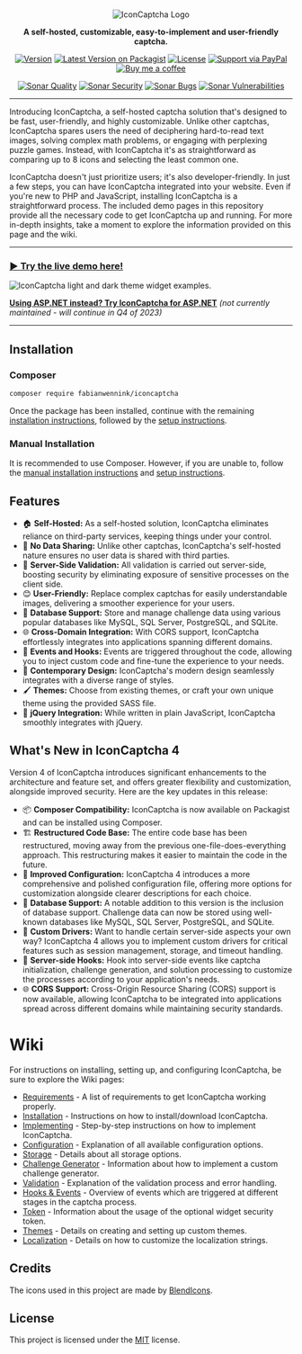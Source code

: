 <br/>
<p align="center">
    <picture>
      <source media="(prefers-color-scheme: dark)" srcset="https://i.imgur.com/k8sIUQI.png">
      <source media="(prefers-color-scheme: light)" srcset="https://i.imgur.com/RMUALSz.png">
      <img alt="IconCaptcha Logo" src="https://i.imgur.com/RMUALSz.png">
    </picture>
</p>

<p align="center">
    <strong>A self-hosted, customizable, easy-to-implement and user-friendly captcha.</strong>
</p>

<p align="center">
    <a href="https://github.com/fabianwennink/IconCaptcha-PHP/releases"><img src="https://img.shields.io/badge/version-4.0.3-orange.svg?style=flat-square" alt="Version" /></a>
    <a href="https://packagist.org/packages/fabianwennink/iconcaptcha"><img src="https://img.shields.io/packagist/v/fabianwennink/iconcaptcha.svg?style=flat-square" alt="Latest Version on Packagist" /></a>
    <a href="https://fabianwennink.nl/projects/IconCaptcha/license"><img src="https://img.shields.io/badge/license-MIT-blue.svg?style=flat-square" alt="License" /></a>
    <a href="https://paypal.me/nlgamevideosnl"><img src="https://img.shields.io/badge/support-PayPal-lightblue.svg?style=flat-square" alt="Support via PayPal" /></a>
    <a href="https://www.buymeacoffee.com/fabianwennink"><img src="https://img.shields.io/badge/support-Buy_Me_A_Coffee-lightblue.svg?style=flat-square" alt="Buy me a coffee" /></a>
</p>

<p align="center">
    <a href="https://sonarcloud.io/dashboard?id=fabianwennink_IconCaptcha-PHP"><img src="https://img.shields.io/sonar/alert_status/fabianwennink_IconCaptcha-PHP?server=https%3A%2F%2Fsonarcloud.io&style=flat-square&logo=sonarcloud" alt="Sonar Quality" /></a>
    <a href="https://sonarcloud.io/dashboard?id=fabianwennink_IconCaptcha-PHP"><img src="https://img.shields.io/sonar/security_rating/fabianwennink_IconCaptcha-PHP?server=https%3A%2F%2Fsonarcloud.io&style=flat-square&logo=sonarcloud&color=%234c1" alt="Sonar Security" /></a>
    <a href="https://sonarcloud.io/dashboard?id=fabianwennink_IconCaptcha-PHP"><img src="https://img.shields.io/sonar/bugs/fabianwennink_IconCaptcha-PHP?server=https%3A%2F%2Fsonarcloud.io&style=flat-square&logo=sonarcloud" alt="Sonar Bugs" /></a>
    <a href="https://sonarcloud.io/dashboard?id=fabianwennink_IconCaptcha-PHP"><img src="https://img.shields.io/sonar/vulnerabilities/fabianwennink_IconCaptcha-PHP?server=https%3A%2F%2Fsonarcloud.io&style=flat-square&logo=sonarcloud" alt="Sonar Vulnerabilities" /></a>
</p>

___

Introducing IconCaptcha, a self-hosted captcha solution that's designed to be fast, user-friendly, and highly customizable. Unlike other captchas, IconCaptcha spares users the need of deciphering hard-to-read text images, solving complex math problems, or engaging with perplexing puzzle games. Instead, with IconCaptcha it's as straightforward as comparing up to 8 icons and selecting the least common one.

IconCaptcha doesn't just prioritize users; it's also developer-friendly. In just a few steps, you can have IconCaptcha integrated into your website. Even if you're new to PHP and JavaScript, installing IconCaptcha is a straightforward process. The included demo pages in this repository provide all the necessary code to get IconCaptcha up and running. For more in-depth insights, take a moment to explore the information provided on this page and the wiki.

___

### [▶ Try the live demo here!](https://www.fabianwennink.nl/projects/IconCaptcha/#!demonstration)

<img src="https://i.imgur.com/WsWdBRL.png" title="IconCaptcha widget examples" alt="IconCaptcha light and dark theme widget examples." />

**[Using ASP.NET instead? Try IconCaptcha for ASP.NET](https://github.com/fabianwennink/IconCaptcha-ASP.NET)** _(not currently maintained - will continue in Q4 of 2023)_
___

## Installation

### Composer
```bash
composer require fabianwennink/iconcaptcha
```
Once the package has been installed, continue with the remaining [installation instructions](https://github.com/fabianwennink/IconCaptcha-PHP/wiki/Getting-Started#installation), followed by the [setup instructions](https://github.com/fabianwennink/IconCaptcha-PHP/wiki/Implementation).

### Manual Installation
It is recommended to use Composer. However, if you are unable to, follow the [manual installation instructions](https://github.com/fabianwennink/IconCaptcha-PHP/wiki/Getting-Started#manual-installation) and [setup instructions](https://github.com/fabianwennink/IconCaptcha-PHP/wiki/Implementation).

## Features
* 🏠 __Self-Hosted:__ As a self-hosted solution, IconCaptcha eliminates reliance on third-party services, keeping things under your control.
* 🚫 __No Data Sharing:__ Unlike other captchas, IconCaptcha's self-hosted nature ensures no user data is shared with third parties.
* 🔐 __Server-Side Validation:__ All validation is carried out server-side, boosting security by eliminating exposure of sensitive processes on the client side.
* 😊 __User-Friendly:__ Replace complex captchas for easily understandable images, delivering a smoother experience for your users.
* 💾 __Database Support:__ Store and manage challenge data using various popular databases like MySQL, SQL Server, PostgreSQL, and SQLite.
* 🌐 __Cross-Domain Integration:__ With CORS support, IconCaptcha effortlessly integrates into applications spanning different domains.
* 🎣 __Events and Hooks:__ Events are triggered throughout the code, allowing you to inject custom code and fine-tune the experience to your needs.
* 🎨 __Contemporary Design:__  IconCaptcha's modern design seamlessly integrates with a diverse range of styles.
* 🖌️ __Themes:__  Choose from existing themes, or craft your own unique theme using the provided SASS file.
* 🔌 __jQuery Integration:__ While written in plain JavaScript, IconCaptcha smoothly integrates with jQuery.

## What's New in IconCaptcha 4
Version 4 of IconCaptcha introduces significant enhancements to the architecture and feature set, and offers greater flexibility and customization, alongside improved security. Here are the key updates in this release:

* 📦 **Composer Compatibility:** IconCaptcha is now available on Packagist and can be installed using Composer.
* 🏗️ **Restructured Code Base:** The entire code base has been restructured, moving away from the previous one-file-does-everything approach. This restructuring makes it easier to maintain the code in the future.
* 📃 **Improved Configuration:** IconCaptcha 4 introduces a more comprehensive and polished configuration file, offering more options for customization alongside clearer descriptions for each choice.
* 💾 **Database Support:** A notable addition to this version is the inclusion of database support. Challenge data can now be stored using well-known databases like MySQL, SQL Server, PostgreSQL, and SQLite.
* 🧩 **Custom Drivers:** Want to handle certain server-side aspects your own way? IconCaptcha 4 allows you to implement custom drivers for critical features such as session management, storage, and timeout handling.
* 🎣 **Server-side Hooks:** Hook into server-side events like captcha initialization, challenge generation, and solution processing to customize the processes according to your application's needs.
* 🌐 **CORS Support:** Cross-Origin Resource Sharing (CORS) support is now available, allowing IconCaptcha to be integrated into applications spread across different domains while maintaining security standards.

# Wiki
For instructions on installing, setting up, and configuring IconCaptcha, be sure to explore the Wiki pages:

* [Requirements](https://github.com/fabianwennink/IconCaptcha-PHP/wiki/Getting-Started#requirements) - A list of requirements to get IconCaptcha working properly.
* [Installation](https://github.com/fabianwennink/IconCaptcha-PHP/wiki/Getting-Started#installation) - Instructions on how to install/download IconCaptcha.
* [Implementing](https://github.com/fabianwennink/IconCaptcha-PHP/wiki/Implementation) - Step-by-step instructions on how to implement IconCaptcha.
* [Configuration](https://github.com/fabianwennink/IconCaptcha-PHP/wiki/Configuration) - Explanation of all available configuration options.
* [Storage](https://github.com/fabianwennink/IconCaptcha-PHP/wiki/Storage) - Details about all storage options.
* [Challenge Generator](https://github.com/fabianwennink/IconCaptcha-PHP/wiki/Challenge-Generator) - Information about how to implement a custom challenge generator.
* [Validation](https://github.com/fabianwennink/IconCaptcha-PHP/wiki/Validation) - Explanation of the validation process and error handling.
* [Hooks & Events](https://github.com/fabianwennink/IconCaptcha-PHP/wiki/Hooks-&-Events) - Overview of events which are triggered at different stages in the captcha process.
* [Token](https://github.com/fabianwennink/IconCaptcha-PHP/wiki/Token) - Information about the usage of the optional widget security token.
* [Themes](https://github.com/fabianwennink/IconCaptcha-PHP/wiki/Themes) - Details on creating and setting up custom themes.
* [Localization](https://github.com/fabianwennink/IconCaptcha-PHP/wiki/Localization) - Details on how to customize the localization strings.

## Credits
The icons used in this project are made by [BlendIcons](https://blendicons.com/).

## License
This project is licensed under the [MIT](https://www.fabianwennink.nl/projects/IconCaptcha/license) license.
